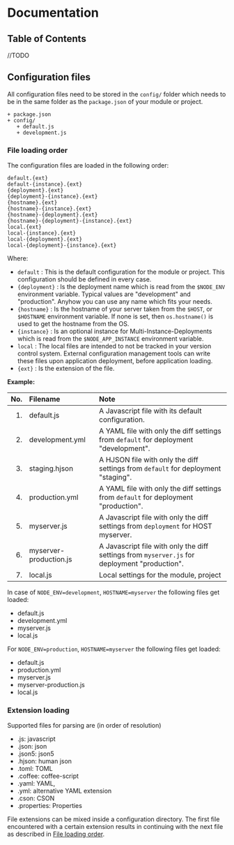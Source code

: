 # Documentation

## Table of Contents

//TODO

## Configuration files

All configuration files need to be stored in the `config/` folder which
needs to be in the same folder as the `package.json` of your module or
project.

    + package.json
    + config/
       + default.js
       + development.js


<a name="File_loading_order"/>

### File loading order

The configuration files are loaded in the following order:

    default.{ext}
    default-{instance}.{ext}
    {deployment}.{ext}
    {deployment}-{instance}.{ext}
    {hostname}.{ext}
    {hostname}-{instance}.{ext}
    {hostname}-{deployment}.{ext}
    {hostname}-{deployment}-{instance}.{ext}
    local.{ext}
    local-{instance}.{ext}
    local-{deployment}.{ext}
    local-{deployment}-{instance}.{ext}

Where:

* `default` : This is the default configuration for the module or project.
  This configuration should be defined in every case.
* `{deployment}` : Is the deployment name which is read from the `$NODE_ENV` environment variable.
  Typical values are "development" and "production". Anyhow you can use any
  name which fits your needs.
* `{hostname}` : Is the hostname of your server taken from the `$HOST`,
  or `$HOSTNAME` environment variable. If none is set, then `os.hostname()`
  is used to get the hostname from the OS.
* `{instance}` : Is an optional instance for Multi-Instance-Deployments
  which is read from the `$NODE_APP_INSTANCE` environment variable.
* `local` : The local files are intended to not be tracked in your version
  control system. External configuration management tools can write these
  files upon application deployment, before application loading.
* `{ext}` : Is the extension of the file.

**Example:**

| No. | Filename        | Note   |
| --: | :-------------- | :----- |
| 1.  | default.js      | A Javascript file with its default configuration. |
| 2.  | development.yml |  A YAML file with only the diff settings from `default` for deployment "development". |
| 3.  | staging.hjson   | A HJSON file with only the diff settings from `default` for deployment "staging". |
| 4.  | production.yml  | A YAML file with only the diff settings from `default` for deployment "production". |
| 5.  | myserver.js     | A Javascript file with only the diff settings from `deployment` for HOST myserver. |
| 6.  | myserver-production.js | A Javascript file with only the diff settings from `myserver.js` for deployment "production". |
| 7.  | local.js        |  Local settings for the module, project |

In case of `NODE_ENV=development`, `HOSTNAME=myserver` the following files get loaded:

* default.js
* development.yml
* myserver.js
* local.js

For `NODE_ENV=production`, `HOSTNAME=myserver` the following files get loaded:

* default.js
* production.yml
* myserver.js
* myserver-production.js
* local.js

### Extension loading

Supported files for parsing are (in order of resolution)

* .js: javascript
* .json: json
* .json5: json5
* .hjson: human json
* .toml: TOML
* .coffee: coffee-script
* .yaml: YAML,
* .yml: alternative YAML extension
* .cson: CSON
* .properties: Properties

File extensions can be mixed inside a configuration directory.
The first file encountered with a certain extension results in continuing
with the next file as described in [File loading order](#File_loading_order).

